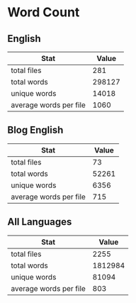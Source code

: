 # Word Count

## English

Stat | Value
---- | -----
total files | 281
total words | 298127
unique words | 14018
average words per file | 1060

## Blog English

Stat | Value
---- | -----
total files | 73
total words | 52261
unique words | 6356
average words per file | 715

## All Languages

Stat | Value
---- | -----
total files | 2255
total words | 1812984
unique words | 81094
average words per file | 803
